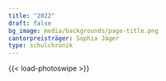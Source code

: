 ```yaml
---
title: "2022"
draft: false
bg_image: media/backgrounds/page-title.png
cantorpreisträger: Sophia Jäger
type: schulchronik
---
```

{{< load-photoswipe >}}